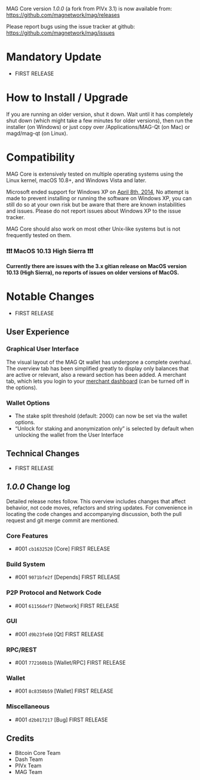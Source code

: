 MAG Core version *1.0.0* (a fork from PIVx 3.1) is now available from:  <https://github.com/magnetwork/mag/releases>

Please report bugs using the issue tracker at github: <https://github.com/magnetwork/mag/issues>

Mandatory Update
==============

- FIRST RELEASE

How to Install / Upgrade
==============

If you are running an older version, shut it down. Wait until it has completely shut down (which might take a few minutes for older versions), then run the installer (on Windows) or just copy over /Applications/MAG-Qt (on Mac) or magd/mag-qt (on Linux).

Compatibility
==============

MAG Core is extensively tested on multiple operating systems using
the Linux kernel, macOS 10.8+, and Windows Vista and later.

Microsoft ended support for Windows XP on [April 8th, 2014](https://www.microsoft.com/en-us/WindowsForBusiness/end-of-xp-support),
No attempt is made to prevent installing or running the software on Windows XP, you
can still do so at your own risk but be aware that there are known instabilities and issues.
Please do not report issues about Windows XP to the issue tracker.

MAG Core should also work on most other Unix-like systems but is not
frequently tested on them.

### :exclamation::exclamation::exclamation: MacOS 10.13 High Sierra :exclamation::exclamation::exclamation:

**Currently there are issues with the 3.x gitian release on MacOS version 10.13 (High Sierra), no reports of issues on older versions of MacOS.**

 
Notable Changes
==============

- FIRST RELEASE

User Experience
--------------

### Graphical User Interface

The visual layout of the MAG Qt wallet has undergone a complete overhaul.
The overview tab has been simplified greatly to display only balances that are active or relevant, also a reward section has been added.
A merchant tab, which lets you login to your [merchant dashboard](https://merchant.magnetwork.io/) (can be turned off in the options).

### Wallet Options

-	The stake split threshold (default: 2000) can now be set via the wallet options.
-	“Unlock for staking and anonymization only” is selected by default when unlocking the wallet from the User Interface

Technical Changes
--------------

- FIRST RELEASE

*1.0.0* Change log
--------------

Detailed release notes follow. This overview includes changes that affect behavior, not code moves, refactors and string updates. For convenience in locating the code changes and accompanying discussion, both the pull request and git merge commit are mentioned.

### Core Features
 - #001 `cb1632520` [Core] FIRST RELEASE

### Build System
 - #001 `9071bfe2f` [Depends] FIRST RELEASE
 
### P2P Protocol and Network Code
 - #001 `61156def7` [Network] FIRST RELEASE

### GUI
 - #001 `d9b23fe60` [Qt] FIRST RELEASE
 
### RPC/REST
 - #001 `772160b1b` [Wallet/RPC] FIRST RELEASE

### Wallet
 - #001 `8c8350b59` [Wallet] FIRST RELEASE
 
### Miscellaneous
 - #001 `d2b017217` [Bug] FIRST RELEASE
 
## Credits

- Bitcoin Core Team
- Dash Team
- PIVx Team
- MAG Team